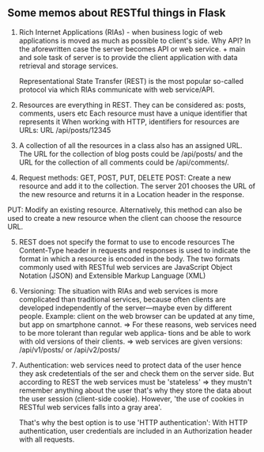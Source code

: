<h2>Some memos about RESTful things in Flask</h2>

1. Rich Internet Applications (RIAs) - when business logic of web applications is moved as much as possible to client's side.
	Why API? In the aforewritten case the server becomes API or web service. + main and sole task of server is to provide the client application with data retrieval and storage services. 

	Representational State Transfer (REST) is the most popular so-called protocol via which
	RIAs communicate with web service/API.


2. Resources are everything in REST. They can be considered as: posts, comments, users etc
   Each resource must have a unique identifier that represents it
   When working with HTTP, identifiers for resources are URLs: URL /api/posts/12345

3. A collection of all the resources in a class also has an assigned URL. The URL for the 
   collection of blog posts could be /api/posts/ and the URL for the collection of all comments could be /api/comments/.

4. Request methods: GET, POST, PUT, DELETE
POST: Create a new resource and add it to the collection. The server 201 chooses the URL of the new resource and returns it in a Location header in the response.

PUT: Modify an existing resource. Alternatively, this method can also be used to create a new resource when the client can choose the resource URL.

5. REST does not specify the format to use to encode resources 
The Content-Type header in requests and responses is used to indicate the format in which a resource is encoded in the body. The two formats commonly used with RESTful web services are JavaScript Object Notation (JSON) and Extensible Markup Language (XML)

6. Versioning: The situation with RIAs and web services is more complicated than traditional services, because often clients are developed independently of the server—maybe even by different people. Example: client on the web browser can be updated at any time, but app on smartphone
cannot. => For these reasons, web services need to be more tolerant than regular web applica‐ tions and be able to work with old versions of their clients. 
=> web services are given versions: /api/v1/posts/ or /api/v2/posts/

7. Authentication: web services need to protect data of the user hence they ask 
	credetentials of the ser and check them on the server side. But according to REST
	the web services must be 'stateless' => they mustn't remember anything about the user
	that's why they store the data about the user session (client-side cookie). 
	However, 'the use of cookies in RESTful web services falls into a gray area'.

	That's why the best option is to use 'HTTP authentication': With HTTP authentication, user credentials are included in an Authorization header with all requests.
